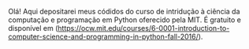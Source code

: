 Olá! Aqui depositarei meus códidos do curso de intridução à ciência da computação e programação em Python oferecido pela MIT. É gratuito e disponível em (https://ocw.mit.edu/courses/6-0001-introduction-to-computer-science-and-programming-in-python-fall-2016/).